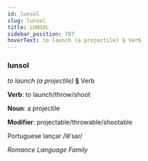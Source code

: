 ```yaml
---
id: lunsol
slug: lunsol
title: LUNSOL
sidebar_position: 787
hoverText: to launch (a projectile) § Verb
---
```


### lunsol

*to launch (a projectile)* **§** Verb

**Verb**: to launch/throw/shoot

**Noun**: a projectile

**Modifier**: projectable/throwable/shootable

Portuguese lançar /lɐ̃ˈsaɾ/

*Romance Language Family*